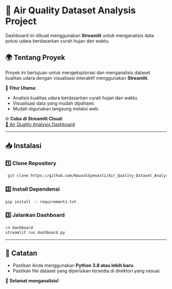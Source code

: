 # 🚀 Air Quality Dataset Analysis Project

Dashboard ini dibuat menggunakan **Streamlit** untuk menganalisis data polusi udara berdasarkan curah hujan dan waktu.

## 🌍 Tentang Proyek
Proyek ini bertujuan untuk mengeksplorasi dan menganalisis dataset kualitas udara dengan visualisasi interaktif menggunakan **Streamlit**.

🔹 **Fitur Utama:**
- Analisis kualitas udara berdasarkan curah hujan dan waktu.
- Visualisasi data yang mudah dipahami.
- Mudah digunakan langsung melalui web.

🌐 **Coba di Streamlit Cloud:**  
[🔗 Air Quality Analysis Dashboard](https://airqualityanalysis1.streamlit.app/)

---

## 📥 Instalasi

### 1️⃣ Clone Repository
```sh
 git clone https://github.com/NauvalGymnasti/Air_Quality_Dataset_Analysis_Project
```

### 2️⃣ Install Dependensi
```sh
pip install -r requirements.txt
```

### 3️⃣ Jalankan Dashboard
```sh
cd dashboard
streamlit run dashboard.py
```

---

## 📌 Catatan
- Pastikan Anda menggunakan **Python 3.8 atau lebih baru**.
- Pastikan file dataset yang diperlukan tersedia di direktori yang sesuai.

🚀 **Selamat menganalisis!**

